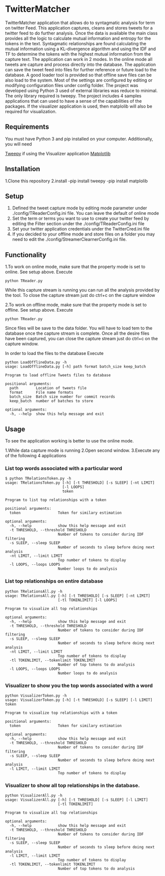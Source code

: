 # TwitterMatcher

TwitterMatcher application that allows do to syntagmatic analysis for term on twitter Feed. This application captures, cleans and stores tweets for a twitter feed to do further analysis. Once the data is available the main class provides all the logic to calculate mutual information and entropy for the tokens in the text. Syntagmatic relationships are found calculating the mutual information using a KL-divergence algorithm and using the IDF and TF to determine the tokens with the highest mutual information from the capture text.
The application can work in 2 modes. In the online mode all tweets are capture and process directly into the database. The application can save the tweet feed into files for further reference or future load to the database. A good loader tool is provided so that offline save files can be also load to the system.
Most of the settings are configured by editing or modifying configuration files under config folder.
The project was developed using Python 3 used of external libraries was reduce to minimal. The only library required is tweepy.  The project includes 4 samples applications that can used to have a sense of the capabilities of the packages. If the visualizer application is used, then matplolib will also be required for visualization.

## Requirements 
You must have Python 3 and pip installed on your computer. 
Additionally, you will need 

[Tweepy](https://github.com/tweepy/tweepy)
if using the Visualizer application
[Matplotlib](https://github.com/matplotlib/matplotlib)

## Installation

1.Clone this repository
2.install
-pip install tweepy
-pip install matplolib

## Setup
1.	Defined the tweet capture mode by editing mode parameter under  ./config/TReaderConfig.ini file. You can leave the default of online mode 
2.	Set the term or terms you want to use to create your twitter feed by editing the Filter section under the ./config/TReaderConfig.ini file
3.	Set your twitter application credentials under the TwitterCred.ini file
4.	If you decided to your offline mode and store files on a folder you may need to edit the ./config/StreamerClearnerConfig.ini file.

## Functionality
1.To work on online mode, make sure that the property mode is set to online. See setup above.
Execute
```
python TReader.py 
```
While this capture stream is running you can run all the analysis provided by the tool.
To close the capture stream just do ctrl+c on the capture window

2.To work on offline mode, make sure that the property mode is set to offline. See setup above.
Execute 
```
python TReader.py 
```
Since files will be save to the data folder. You will have to load tem to the database once the capture stream is complete. 
Once all the desire files have been captured, you can close the capture stream just do ctrl+c on the capture window.

In order to load the files to the database 
Execute
```
python LoadOfflineData.py -h
usage: LoadOfflineData.py [-h] path format batch_size keep_batch

Program to load offline Tweets files to database

positional arguments:
  path        Location of tweets file
  format      File name formats
  batch_size  Batch size number for commit records
  keep_batch  number of batches to store

optional arguments:
  -h, --help  show this help message and exit
```
## Usage

To see the application working is better to use the online mode.

1.While data capture mode is running 
2.Open second window.
3.Execute any of the following 4 applications
### List top words associated with a particular word
```
$ python TRelationsToken.py -h
usage: TRelationsToken.py [-h] [-t THRESHOLD] [-s SLEEP] [-nt LIMIT]
                          [-l LOOPS]
                          token

Program to list top relationships with a token

positional arguments:
  token                 Token for similary estimation

optional arguments:
  -h, --help            show this help message and exit
  -t THRESHOLD, --threshold THRESHOLD
                        Number of tokens to consider during IDF filtering
  -s SLEEP, --sleep SLEEP
                        Number of seconds to sleep before doing next analysis
  -nt LIMIT, --limit LIMIT
                        Top number of tokens to display
  -l LOOPS, --loops LOOPS
                        Number loops to do analysis

```
### List top relationships on entire database
```
python TRelationsAll.py -h
usage: TRelationsAll.py [-h] [-t THRESHOLD] [-s SLEEP] [-nt LIMIT]
                        [-tl TOKENLIMIT] [-l LOOPS]

Program to visualize all top relationships

optional arguments:
  -h, --help            show this help message and exit
  -t THRESHOLD, --threshold THRESHOLD
                        Number of tokens to consider during IDF filtering
  -s SLEEP, --sleep SLEEP
                        Number of seconds to sleep before doing next analysis
  -nt LIMIT, --limit LIMIT
                        Top number of tokens to display
  -tl TOKENLIMIT, --tokenlimit TOKENLIMIT
                        Number of top tokens to do analysis
  -l LOOPS, --loops LOOPS
                        Number loops to do analysis
```
### Visualizer to show you the top words associated with a word

```
python VisualizerToken.py -h
usage: VisualizerToken.py [-h] [-t THRESHOLD] [-s SLEEP] [-l LIMIT] token

Program to visualize top relationships with a token

positional arguments:
  token                 Token for similary estimation

optional arguments:
  -h, --help            show this help message and exit
  -t THRESHOLD, --threshold THRESHOLD
                        Number of tokens to consider during IDF filtering
  -s SLEEP, --sleep SLEEP
                        Number of seconds to sleep before doing next analysis
  -l LIMIT, --limit LIMIT
                        Top number of tokens to display
```
### Visualizer to show all top relationships in the database.
```
python VisualizerAll.py -h
usage: VisualizerAll.py [-h] [-t THRESHOLD] [-s SLEEP] [-l LIMIT]
                        [-tl TOKENLIMIT]

Program to visualize all top relationships

optional arguments:
  -h, --help            show this help message and exit
  -t THRESHOLD, --threshold THRESHOLD
                        Number of tokens to consider during IDF filtering
  -s SLEEP, --sleep SLEEP
                        Number of seconds to sleep before doing next analysis
  -l LIMIT, --limit LIMIT
                        Top number of tokens to display
  -tl TOKENLIMIT, --tokenlimit TOKENLIMIT
                        Number of top tokens to do analysis
```
